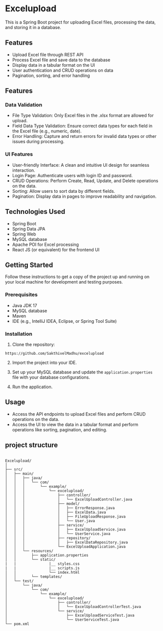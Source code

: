 # Excelupload

This is a Spring Boot project for uploading Excel files, processing the data, and storing it in a database.

## Features

- Upload Excel file through REST API
- Process Excel file and save data to the database
- Display data in a tabular format on the UI
- User authentication and CRUD operations on data
- Pagination, sorting, and error handling


## Features

### Data Validation
- File Type Validation: Only Excel files in the .xlsx format are allowed for upload.
- Field Data Type Validation: Ensure correct data types for each field in the Excel file (e.g., numeric, date).
- Error Handling: Capture and return errors for invalid data types or other issues during processing.

### UI Features
- User-friendly Interface: A clean and intuitive UI design for seamless interaction.
- Login Page: Authenticate users with login ID and password.
- CRUD Operations: Perform Create, Read, Update, and Delete operations on the data.
- Sorting: Allow users to sort data by different fields.
- Pagination: Display data in pages to improve readability and navigation.


## Technologies Used

- Spring Boot
- Spring Data JPA
- Spring Web
- MySQL database
- Apache POI for Excel processing
- React JS (or equivalent) for the frontend UI

## Getting Started

Follow these instructions to get a copy of the project up and running on your local machine for development and testing purposes.

### Prerequisites

- Java JDK 17
- MySQL database
- Maven
- IDE (e.g., IntelliJ IDEA, Eclipse, or Spring Tool Suite)

### Installation

1. Clone the repository:

```
https://github.com/SakthivelMadhu/excelupload
```

2. Import the project into your IDE.

3. Set up your MySQL database and update the `application.properties` file with your database configurations.

4. Run the application.

## Usage

- Access the API endpoints to upload Excel files and perform CRUD operations on the data.
- Access the UI to view the data in a tabular format and perform operations like sorting, pagination, and editing.

## project structure

```

Excelupload/
│
├── src/
│   ├── main/
│   │   ├── java/
│   │   │   └── com/
│   │   │       └── example/
│   │   │           └── excelupload/
│   │   │               ├── controller/
│   │   │               │   └── ExcelUploadController.java
│   │   │               ├── model/
│   │   │               │   ├── ErrorResponse.java
│   │   │               │   ├── ExcelData.java
│   │   │               │   ├── FileUploadResponse.java
│   │   │               │   └── User.java
│   │   │               ├── service/
│   │   │               │   ├── ExcelUploadService.java
│   │   │               │   └── UserService.java
│   │   │               ├── repository/
│   │   │               │   ├── ExcelDataRepository.java
│   │   │               └── ExcelUploadApplication.java
│   │   └── resources/
│   │       ├── application.properties
│   │       └── static/
|   |               |__ styles.css
|   |               |__ scripts.js
│   │               └── index.html
│   │       └── templates/
│   └── test/
│       └── java/
│           └── com/
│               └── example/
│                   └── excelupload/
│                       ├── controller/
│                       │   └── ExcelUploadControllerTest.java
│                       └── service/
│                           ├── ExcelUploadServiceTest.java
│                           └── UserServiceTest.java
└── pom.xml


```